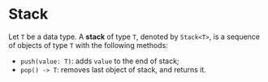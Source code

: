 # Stack

Let `T` be a data type. A **stack** of type `T`, denoted by `Stack<T>`, is a sequence of objects of type `T` with the following methods:
- `push(value: T)`: adds `value` to the end of stack;
- `pop() -> T`: removes last object of stack, and returns it.

